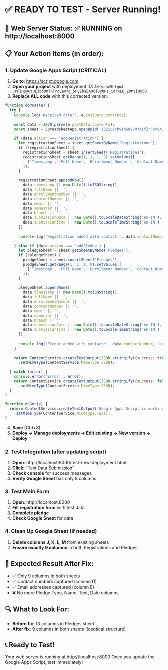 # ✅ READY TO TEST - Server Running!

## 🚀 **Web Server Status**: ✅ RUNNING on http://localhost:8000

## 📋 **Your Action Items** (in order):

### **1. Update Google Apps Script** (CRITICAL)
1. **Go to**: https://script.google.com
2. **Open your project** with deployment ID: `AKfycbx5htgnA-urFIHpy0tUE3bbOmTnTrqEaXYg_5PyZhsBAOciUybHs_idrxL6_ZOMYiUy5Q`
3. **Replace ALL code** with this corrected version:

```javascript
function doPost(e) {
  try {
    console.log('Received data:', e.postData.contents);
    
    const data = JSON.parse(e.postData.contents);
    const sheet = SpreadsheetApp.openById('13Ziu6ch9shGKV7MYAIfZrFoXVAiBgN8sI07LoBKRVNY');
    
    if (data.action === 'addRegistration') {
      let registrationSheet = sheet.getSheetByName('Registrations');
      if (!registrationSheet) {
        registrationSheet = sheet.insertSheet('Registrations');
        registrationSheet.getRange(1, 1, 1, 9).setValues([
          ['Timestamp', 'Full Name', 'Enrollment Number', 'Contact Number', 'Email', 'Semester', 'Branch', 'Submission Date', 'Submission Time']
        ]);
      }
      
      registrationSheet.appendRow([
        data.timestamp || new Date().toISOString(),
        data.fullName || '',
        data.enrollmentNumber || '',
        data.contactNumber || '',
        data.email || '',
        data.semester || '',
        data.branch || '',
        data.submissionDate || new Date().toLocaleDateString('en-IN'),
        data.submissionTime || new Date().toLocaleTimeString('en-IN')
      ]);
      
      console.log('Registration added with contact:', data.contactNumber, 'and email:', data.email);
      
    } else if (data.action === 'addPledge') {
      let pledgeSheet = sheet.getSheetByName('Pledges');
      if (!pledgeSheet) {
        pledgeSheet = sheet.insertSheet('Pledges');
        pledgeSheet.getRange(1, 1, 1, 9).setValues([
          ['Timestamp', 'Full Name', 'Enrollment Number', 'Contact Number', 'Email', 'Semester', 'Branch', 'Submission Date', 'Submission Time']
        ]);
      }
      
      pledgeSheet.appendRow([
        data.timestamp || new Date().toISOString(),
        data.fullName || '',
        data.enrollmentNumber || '',
        data.contactNumber || '',
        data.email || '',
        data.semester || '',
        data.branch || '',
        data.submissionDate || new Date().toLocaleDateString('en-IN'),
        data.submissionTime || new Date().toLocaleTimeString('en-IN')
      ]);
      
      console.log('Pledge added with contact:', data.contactNumber, 'and email:', data.email);
    }
    
    return ContentService.createTextOutput(JSON.stringify({success: true}))
      .setMimeType(ContentService.MimeType.JSON);
      
  } catch (error) {
    console.error('Error:', error);
    return ContentService.createTextOutput(JSON.stringify({success: false, error: error.toString()}))
      .setMimeType(ContentService.MimeType.JSON);
  }
}

function doGet(e) {
  return ContentService.createTextOutput('Google Apps Script is working! Time: ' + new Date())
    .setMimeType(ContentService.MimeType.TEXT);
}
```

4. **Save** (Ctrl+S)
5. **Deploy → Manage deployments → Edit existing → New version → Deploy**

### **2. Test Integration** (after updating script)
1. **Open**: http://localhost:8000/test-new-deployment.html
2. **Click**: "Test Data Submission"
3. **Check console** for success messages
4. **Verify Google Sheet** has only 9 columns

### **3. Test Main Form**
1. **Open**: http://localhost:8000
2. **Fill registration form** with test data
3. **Complete pledge**
4. **Check Google Sheet** for data

### **4. Clean Up Google Sheet** (if needed)
1. **Delete columns J, K, L, M** from existing sheets
2. **Ensure exactly 9 columns** in both Registrations and Pledges

## 🎯 **Expected Result After Fix**:
- ✅ Only 9 columns in both sheets
- ✅ Contact numbers captured (column D)
- ✅ Email addresses captured (column E)
- ❌ No more Pledge Type, Name, Text, Date columns

## 🔍 **What to Look For**:
- **Before fix**: 13 columns in Pledges sheet
- **After fix**: 9 columns in both sheets (identical structure)

## 📞 **Ready to Test!**
Your web server is running at http://localhost:8000
Once you update the Google Apps Script, test immediately!
